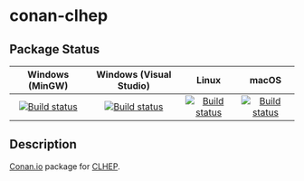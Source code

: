 # conan-clhep

## Package Status

| Windows (MinGW) | Windows (Visual Studio) | Linux | macOS |
|:---------------:|:-----------------------:|:-----:|:-----:|
|[![Build status](https://ci.appveyor.com/api/projects/status/hstoohdyy5jhpafk/branch/testing%2F2.4.1.3?svg=true)](https://ci.appveyor.com/project/SpaceIm/conan-clhep)|[![Build status](https://github.com/SpaceIm/conan-clhep/workflows/.github/workflows/windows.yml/badge.svg?branch=testing%2F2.4.1.3)](https://github.com/SpaceIm/conan-clhep/actions/workflows/windows.yml?query=branch%3Atesting%2F2.4.1.3)|[![Build status](https://github.com/SpaceIm/conan-clhep/workflows/.github/workflows/linux.yml/badge.svg?branch=testing%2F2.4.1.3)](https://github.com/SpaceIm/conan-clhep/actions/workflows/linux.yml?query=branch%3Atesting%2F2.4.1.3)|[![Build status](https://github.com/SpaceIm/conan-clhep/workflows/.github/workflows/macos.yml/badge.svg?branch=testing%2F2.4.1.3)](https://github.com/SpaceIm/conan-clhep/actions/workflows/macos.yml?query=branch%3Atesting%2F2.4.1.3)|

## Description

[Conan.io](https://conan.io) package for [CLHEP](http://proj-clhep.web.cern.ch/proj-clhep).
